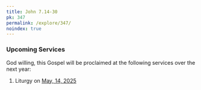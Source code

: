 ```yaml
---
title: John 7.14-30
pk: 347
permalink: /explore/347/
noindex: true
---
```


### Upcoming Services

God willing, this Gospel will be proclaimed at the following services over the next year:


1. Liturgy on [May, 14, 2025](https://orthocal.info/readings/gregorian/2025/05/14/)
